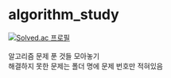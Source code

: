 # algorithm_study
[![Solved.ac
프로필](http://mazassumnida.wtf/api/v2/generate_badge?boj=dbrjsdn1220)](https://solved.ac/dbrjsdn1220)
<br><br>
알고리즘 문제 푼 것들 모아놓기<br>
해결하지 못한 문제는 폴더 명에 문제 번호만 적혀있음
